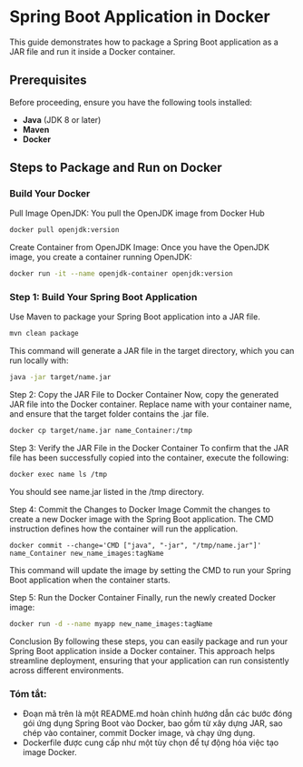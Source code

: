 # Spring Boot Application in Docker

This guide demonstrates how to package a Spring Boot application as a JAR file and run it inside a Docker container.

## Prerequisites

Before proceeding, ensure you have the following tools installed:

- **Java** (JDK 8 or later)
- **Maven**
- **Docker**

## Steps to Package and Run on Docker

### Build Your Docker

Pull Image OpenJDK: You pull the OpenJDK image from Docker Hub

```bash
docker pull openjdk:version
```
Create Container from OpenJDK Image: Once you have the OpenJDK image, you create a container running OpenJDK:

```bash
docker run -it --name openjdk-container openjdk:version
```

### Step 1: Build Your Spring Boot Application

Use Maven to package your Spring Boot application into a JAR file.

```bash
mvn clean package
```

This command will generate a JAR file in the target directory, which you can run locally with:

```bash
java -jar target/name.jar
```

Step 2: Copy the JAR File to Docker Container
Now, copy the generated JAR file into the Docker container. Replace name with your container name, and ensure that the target folder contains the .jar file.

```bash
docker cp target/name.jar name_Container:/tmp
```

Step 3: Verify the JAR File in the Docker Container
To confirm that the JAR file has been successfully copied into the container, execute the following:

```bash
docker exec name ls /tmp
```
You should see name.jar listed in the /tmp directory.

Step 4: Commit the Changes to Docker Image
Commit the changes to create a new Docker image with the Spring Boot application. The CMD instruction defines how the container will run the application.

```
docker commit --change='CMD ["java", "-jar", "/tmp/name.jar"]' name_Container new_name_images:tagName
```
This command will update the image by setting the CMD to run your Spring Boot application when the container starts.

Step 5: Run the Docker Container
Finally, run the newly created Docker image:

```bash
docker run -d --name myapp new_name_images:tagName
```

Conclusion
By following these steps, you can easily package and run your Spring Boot application inside a Docker container. This approach helps streamline deployment, ensuring that your application can run consistently across different environments.

### Tóm tắt:

- Đoạn mã trên là một README.md hoàn chỉnh hướng dẫn các bước đóng gói ứng dụng Spring Boot vào Docker, bao gồm từ xây dựng JAR, sao chép vào container, commit Docker image, và chạy ứng dụng.
- Dockerfile được cung cấp như một tùy chọn để tự động hóa việc tạo image Docker.

